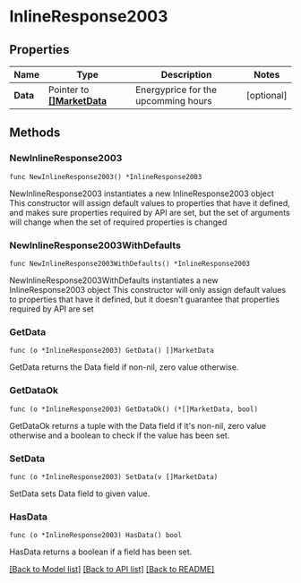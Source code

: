 # InlineResponse2003

## Properties

Name | Type | Description | Notes
------------ | ------------- | ------------- | -------------
**Data** | Pointer to [**[]MarketData**](MarketData.md) | Energyprice for the upcomming hours | [optional] 

## Methods

### NewInlineResponse2003

`func NewInlineResponse2003() *InlineResponse2003`

NewInlineResponse2003 instantiates a new InlineResponse2003 object
This constructor will assign default values to properties that have it defined,
and makes sure properties required by API are set, but the set of arguments
will change when the set of required properties is changed

### NewInlineResponse2003WithDefaults

`func NewInlineResponse2003WithDefaults() *InlineResponse2003`

NewInlineResponse2003WithDefaults instantiates a new InlineResponse2003 object
This constructor will only assign default values to properties that have it defined,
but it doesn't guarantee that properties required by API are set

### GetData

`func (o *InlineResponse2003) GetData() []MarketData`

GetData returns the Data field if non-nil, zero value otherwise.

### GetDataOk

`func (o *InlineResponse2003) GetDataOk() (*[]MarketData, bool)`

GetDataOk returns a tuple with the Data field if it's non-nil, zero value otherwise
and a boolean to check if the value has been set.

### SetData

`func (o *InlineResponse2003) SetData(v []MarketData)`

SetData sets Data field to given value.

### HasData

`func (o *InlineResponse2003) HasData() bool`

HasData returns a boolean if a field has been set.


[[Back to Model list]](../README.md#documentation-for-models) [[Back to API list]](../README.md#documentation-for-api-endpoints) [[Back to README]](../README.md)



